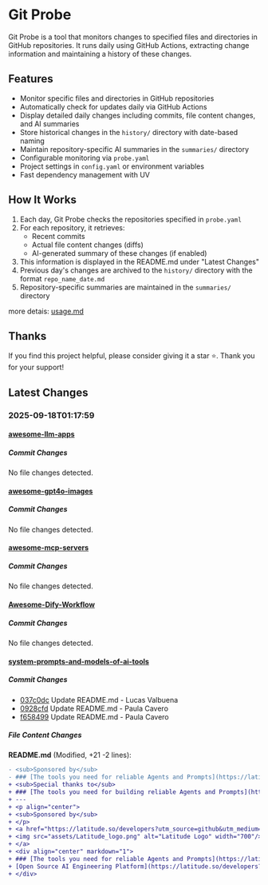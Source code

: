 # Git Probe

Git Probe is a tool that monitors changes to specified files and directories in GitHub repositories. It runs daily using GitHub Actions, extracting change information and maintaining a history of these changes.

## Features

- Monitor specific files and directories in GitHub repositories
- Automatically check for updates daily via GitHub Actions
- Display detailed daily changes including commits, file content changes, and AI summaries
- Store historical changes in the `history/` directory with date-based naming
- Maintain repository-specific AI summaries in the `summaries/` directory
- Configurable monitoring via `probe.yaml`
- Project settings in `config.yaml` or environment variables
- Fast dependency management with UV

## How It Works

1. Each day, Git Probe checks the repositories specified in `probe.yaml`
2. For each repository, it retrieves:
   - Recent commits
   - Actual file content changes (diffs)
   - AI-generated summary of these changes (if enabled)
3. This information is displayed in the README.md under "Latest Changes"
4. Previous day's changes are archived to the `history/` directory with the format `repo_name_date.md`
5. Repository-specific summaries are maintained in the `summaries/` directory

more detais: [usage.md](usage.md)

## Thanks

If you find this project helpful, please consider giving it a star ⭐️. Thank you for your support!


## Latest Changes

### 2025-09-18T01:17:59

#### [awesome-llm-apps](https://github.com/Shubhamsaboo/awesome-llm-apps)

##### Commit Changes

No file changes detected.

#### [awesome-gpt4o-images](https://github.com/jamez-bondos/awesome-gpt4o-images)

##### Commit Changes

No file changes detected.

#### [awesome-mcp-servers](https://github.com/punkpeye/awesome-mcp-servers)

##### Commit Changes

No file changes detected.

#### [Awesome-Dify-Workflow](https://github.com/svcvit/Awesome-Dify-Workflow)

##### Commit Changes

No file changes detected.

#### [system-prompts-and-models-of-ai-tools](https://github.com/x1xhlol/system-prompts-and-models-of-ai-tools)

##### Commit Changes

- [037c0dc](https://github.com/x1xhlol/system-prompts-and-models-of-ai-tools/commit/037c0dc161e81c8318f65f7c876f10e55e771edb) Update README.md - Lucas Valbuena
- [0928cfd](https://github.com/x1xhlol/system-prompts-and-models-of-ai-tools/commit/0928cfd1fe40b7667239a51844adf1d9d1896806) Update README.md - Paula Cavero
- [f658499](https://github.com/x1xhlol/system-prompts-and-models-of-ai-tools/commit/f658499524e06bd935dc77cd20de83c52efc32dc) Update README.md - Paula Cavero


##### File Content Changes

**README.md** (Modified, +21 -2 lines):

```diff
- <sub>Sponsored by</sub>
- ### [The tools you need for reliable Agents and Prompts](https://latitude.so/developers?utm_source=github&utm_medium=readme&utm_campaign=prompt_repo_sponsorship)
+ <sub>Special thanks to</sub>
+ ### [The tools you need for building reliable Agents and Prompts](https://latitude.so/developers?utm_source=github&utm_medium=readme&utm_campaign=prompt_repo_sponsorship)
+ ---
+ <p align="center">
+ <sub>Sponsored by</sub>
+ </p>
+ <a href="https://latitude.so/developers?utm_source=github&utm_medium=readme&utm_campaign=prompt_repo_sponsorship">
+ <img src="assets/Latitude_logo.png" alt="Latitude Logo" width="700"/>
+ </a>
+ <div align="center" markdown="1">
+ ### [The tools you need for reliable Agents and Prompts](https://latitude.so/developers?utm_source=github&utm_medium=readme&utm_campaign=prompt_repo_sponsorship)
+ [Open Source AI Engineering Platform](https://latitude.so/developers?utm_source=github&utm_medium=readme&utm_campaign=prompt_repo_sponsorship)<br>
+ </div>
```



